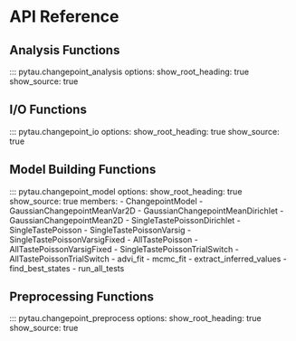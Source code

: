 # API Reference

## Analysis Functions

::: pytau.changepoint_analysis
    options:
      show_root_heading: true
      show_source: true

## I/O Functions

::: pytau.changepoint_io
    options:
      show_root_heading: true
      show_source: true

## Model Building Functions

::: pytau.changepoint_model
    options:
      show_root_heading: true
      show_source: true
      members:
        - ChangepointModel
        - GaussianChangepointMeanVar2D
        - GaussianChangepointMeanDirichlet
        - GaussianChangepointMean2D
        - SingleTastePoissonDirichlet
        - SingleTastePoisson
        - SingleTastePoissonVarsig
        - SingleTastePoissonVarsigFixed
        - AllTastePoisson
        - AllTastePoissonVarsigFixed
        - SingleTastePoissonTrialSwitch
        - AllTastePoissonTrialSwitch
        - advi_fit
        - mcmc_fit
        - extract_inferred_values
        - find_best_states
        - run_all_tests

## Preprocessing Functions

::: pytau.changepoint_preprocess
    options:
      show_root_heading: true
      show_source: true
